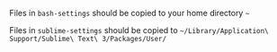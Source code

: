 Files in `bash-settings` should be copied to your home directory `~`

Files in `sublime-settings` should be copied to `~/Library/Application\ Support/Sublime\ Text\ 3/Packages/User/`

